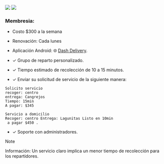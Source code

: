 ![](https://img.shields.io/badge/Planes%20para%20restaurantes%20-%20servicio%20a%20domicilio-blue) ![](https://img.shields.io/badge/Versi%C3%B3n%20-%202.1-green)



### Membresia:
- Costo $300 a la semana
- Renovación: Cada lunes

- Aplicación Android: :globe_with_meridians: [Dash Delivery](https://play.google.com/store/apps/details?id=com.nabiaa.dashdelivery). 
- ✓ Grupo de reparto personalizado.
- ✓ Tiempo estimado de recolección de 10 a 15 minutos.
- ✓ Enviar su solicitud de servicio de la siguiente manera:
```
Solicito servicio
recoger: centro
entrega: Cangrejos
Tiempo: 15min
A pagar: $345

Servicio a domicilio
Recoger: centro Entrega: Lagunitas Listo en 10min
 a pagar $450 .
```
- ✓ Soporte con administradores.

> [!NOTE]
> Información: Un servicio claro implica un menor tiempo de recolección para los repartidores.
